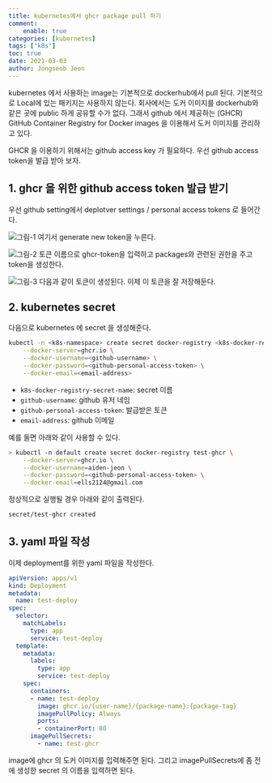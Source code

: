 ```yaml
---
title: kubernetes에서 ghcr package pull 하기
comment:   
    enable: true
categories: [kubernetes]
tags: ["k8s"]
toc: true
date: 2021-03-03
author: Jongseob Jeon
---
```




kubernetes 에서 사용하는 image는 기본적으로 dockerhub에서 pull 된다. 기본적으로 Local에 있는 패키지는 사용하지 않는다. 
회사에서는 도커 이미지를 dockerhub와 같은 곳에  public 하게 공유할 수가 없다. 
그래서 github 에서 제공하는 (GHCR) GitHub Container Registry for Docker images 을 이용해서 도커 이미지를 관리하고 있다.

GHCR 을 이용하기 위해서는 github access key 가 필요하다. 우선 github access token을 발급 받아 보자.

## 1. ghcr 을 위한 github access token 발급 받기
우선 github setting에서 deplotver settings / personal access tokens 로 들어간다.

![그림-1](/imgs/k8s/ghcr/0.png)
여기서 generate new token을 누른다.

![그림-2](/imgs/k8s/ghcr/1.png)
토큰 이름으로 ghcr-token을 입력하고 packages와 관련된 권한을 주고 token을 생성한다.

![그림-3](/imgs/k8s/ghcr/2.png)
다음과 같이 토큰이 생성된다. 이제 이 토큰을 잘 저장해둔다.


## 2. kubernetes secret
다음으로 kubernetes 에 secret 을 생성해준다. 
```bash
kubectl -n <k8s-namespace> create secret docker-registry <k8s-docker-registry-secret-name> \
    --docker-server=ghcr.io \
    --docker-username=<github-username> \
    --docker-password=<github-personal-access-token> \
    --docker-email=<email-address>
```
- `k8s-docker-registry-secret-name`: secret 이름 
- `github-username`: github 유저 네임
- `github-personal-access-token`: 발급받은 토큰
- `email-address`: github 이메일


예를 들면 아래와 같이 사용할 수 있다.

```bash
> kubectl -n default create secret docker-registry test-ghcr \
    --docker-server=ghcr.io \
    --docker-username=aiden-jeon \
    --docker-password=<github-personal-access-token> \
    --docker-email=ells2124@gmail.com
```
정상적으로 실행될 경우 아래와 같이 출력된다.
```bash
secret/test-ghcr created
```

## 3. yaml 파일 작성
이제 deployment를 위한 yaml 파일을 작성한다.
```yaml
apiVersion: apps/v1
kind: Deployment
metadata:
  name: test-deploy
spec:
  selector:
    matchLabels:
      type: app
      service: test-deploy
  template:
    metadata:
      labels:
        type: app
        service: test-deploy
    spec:
      containers:
      - name: test-deploy
        image: ghcr.io/{user-name}/{package-name}:{package-tag}
        imagePullPolicy: Always
        ports:
        - containerPort: 80
      imagePullSecrets:
        - name: test-ghcr
```
image에 ghcr 의 도커 이미지를 입력해주면 된다.
그리고 imagePullSecrets에 좀 전에 생성한 secret 의 이름을 입력하면 된다.
